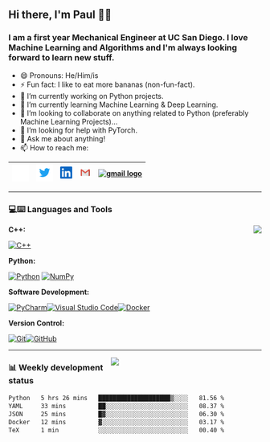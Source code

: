 ## Hi there, I'm Paul 👋👋
### I am a first year Mechanical Engineer at UC San Diego. I love Machine Learning and Algorithms and I'm always looking forward to learn new stuff.


- 😄 Pronouns: He/Him/is
- ⚡ Fun fact: I like to eat more bananas (non-fun-fact).
- 🔭 I’m currently working on Python projects.
- 🌱 I’m currently learning Machine Learning & Deep Learning.
- 👯 I’m looking to collaborate on anything related to Python (preferably Machine Learning Projects)...
- 🤔 I’m looking for help with PyTorch.
- 💬 Ask me about anything!
- 📫 How to reach me:

| [<img src="https://raw.githubusercontent.com/Delta456/Delta456/master/img/github.png" alt="github logo" width="34">](https://github.com/pyj2001) |  [<img src="https://raw.githubusercontent.com/Delta456/Delta456/master/img/twitter.png" alt="twitter logo" width="34">](https://twitter.com/pyj2001) |  [<img src="https://github.com/Amchuz/Amchuz/blob/master/linkedin.jpeg" alt="linkedin logo" width="24">](https://www.linkedin.com/in/paul-pan001/) |  [<img src="https://github.com/Amchuz/Amchuz/blob/master/gmail.jpeg" alt="gmail logo" width="24">](mailto:paulbigpan@gmail.com) |  [<img src="https://upload.wikimedia.org/wikipedia/commons/thumb/e/e7/Instagram_logo_2016.svg/1200px-Instagram_logo_2016.svg.png" alt="gmail logo" width="24">](https://www.instagram.com/_popaz/)
|---|---|---|---|---|

----
### 💻:keyboard: Languages and Tools

<a href="https://github.com/pyj2001">
  <img align="right" src="https://github.com/pyj2001/Better-readme-stats-forked/blob/master/generated/languages.svg" />
</a>


  **C++:**
  
[<img alt="C++" src="https://img.shields.io/badge/c++%20-%2300599C.svg?&style=for-the-badge&logo=c%2B%2B&ogoColor=white"/>](https://github.com/pyj2001)

  **Python:**
  
[<img alt="Python" src="https://img.shields.io/badge/python%20-%2314354C.svg?&style=for-the-badge&logo=python&logoColor=white"/>](https://github.com/pyj2001) [<img alt="NumPy" src="https://img.shields.io/badge/numpy%20-%23013243.svg?&style=for-the-badge&logo=numpy&logoColor=white" />](https://github.com/pyj2001)

  **Software Development:**
  
[<img alt="PyCharm" src="https://img.shields.io/badge/PyCharm-000000.svg?&style=for-the-badge&logo=PyCharm&logoColor=white"/>](https://github.com/pyj2001)[<img alt="Visual Studio Code" src="https://img.shields.io/badge/Visual%20Studio%20Code-0078d7.svg?&style=for-the-badge&logo=visual-studio-code&logoColor=white"/>](https://github.com/pyj2001)[<img alt="Docker" src="https://img.shields.io/badge/docker%20-%230db7ed.svg?&style=for-the-badge&logo=docker&logoColor=white"/>](https://github.com/pyj2001)


  **Version Control:**
  
[<img alt="Git" src="https://img.shields.io/badge/git%20-%23F05033.svg?&style=for-the-badge&logo=git&logoColor=white"/>](https://github.com/pyj2001)[<img alt="GitHub" src="https://img.shields.io/badge/github%20-%23121011.svg?&style=for-the-badge&logo=github&logoColor=white"/>](https://github.com/pyj2001)

----


[<img align='right'   width="300" src="https://github.com/pyj2001/Better-readme-stats-forked/blob/master/generated/overview.svg">](https://github.com/pyj2001)


### 📊 Weekly development status
<!--START_SECTION:waka-->
```text
Python   5 hrs 26 mins   ████████████████████▒░░░░   81.56 % 
YAML     33 mins         ██░░░░░░░░░░░░░░░░░░░░░░░   08.37 % 
JSON     25 mins         █▓░░░░░░░░░░░░░░░░░░░░░░░   06.30 % 
Docker   12 mins         ▓░░░░░░░░░░░░░░░░░░░░░░░░   03.17 % 
TeX      1 min           ░░░░░░░░░░░░░░░░░░░░░░░░░   00.40 % 
```
<!--END_SECTION:waka-->
